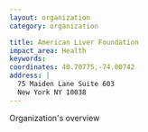 ```yaml
---
layout: organization
category: organization

title: American Liver Foundation
impact_area: Health
keywords: 
coordinates: 40.70775,-74.00742
address: |
  75 Maiden Lane Suite 603
  New York NY 10038
---
```

Organization's overview
